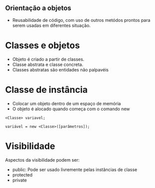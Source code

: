 ## Orientação a objetos

* Reusabilidade de código, com uso de outros metódos prontos para serem usadas em diferentes situação.

# Classes e objetos

* Objeto é criado a partir de classes.
* Classe abstrata e classe concreta.
* Classes abstratas são entidades não palpavéis
# Classe de instância
* Colocar um objeto dentro de um espaço de memória
* O objeto é alocado quando começa com o comando new
```
<Classe> variavel;

variável = new <Classe>([parâmetros]);
```
# Visibilidade

Aspectos da visibilidade podem ser:

* public: Pode ser usado livremente pelas instâncias de classe
* protected
* private

